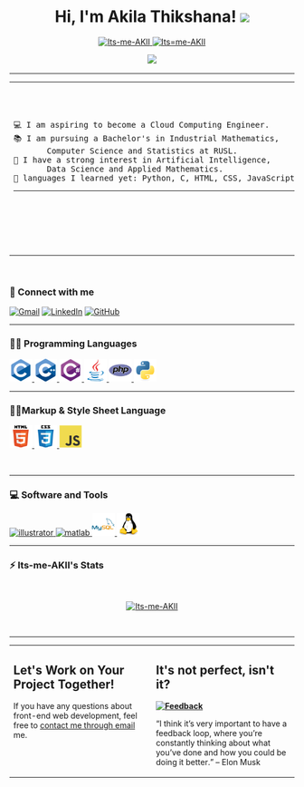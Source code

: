 <h1 align="center">
Hi, I'm Akila Thikshana!
	<a href="https://github.com/Its-me-AKII" target="_self">
		<img src="https://media.giphy.com/media/hvRJCLFzcasrR4ia7z/giphy.gif" width="30">
	</a>
</h1>

<p align="center">
	<a href="https://github.com/Its-me-AKII">
		<img src="https://komarev.com/ghpvc/?username=Its-me-AKII&label=Profile%20views&color=0e75b6&style=flat" alt="Its-me-AKII" />
	</a>
	<a href="https://github.com/Its-me-AKII">
		<img src="https://img.shields.io/github/followers/Its=me-AKII?label=Followers" alt="Its=me-AKII" />
</p>
 
<p align="center">
	<a href="https://github.com/Its=me-AKII">
		<img src="https://readme-typing-svg.herokuapp.com?lines=Applied+Science+Student;Computer+Science+Student;Industrial+Mathematics+Student;Statistics+Student;Trader;Freelancer;Always%20learning%20new%20things&center=true&width=380&height=45">
	</a>
</p>

<hr>
<table align="center">
<tr border="none">
<td width="50%" align="left">
<pre>
💻 I am aspiring to become a Cloud Computing Engineer.
📚 I am pursuing a Bachelor's in Industrial Mathematics,
       Computer Science and Statistics at RUSL.
📝 I have a strong interest in Artificial Intelligence,
       Data Science and Applied Mathematics.     
🌟 languages I learned yet: Python, C, HTML, CSS, JavaScript  
<hr>
 </td>
	<td width="50%" align="center">
 <a target="_blank" align="center">
  <img align="right" top="500" height="300" width="400" alt="GIF" src="https://media.giphy.com/media/SWoSkN6DxTszqIKEqv/giphy.gif">
 </a>
   </td>
</tr>
</table>

<br>

<p align="center">
	
### 🤝 Connect with me

<a href="akilatheakshana.2003@gmail.com"><img img src="https://img.shields.io/badge/gmail-%23EA4335.svg?style=plastic&logo=gmail&logoColor=white" alt="Gmail"/></a>
<a href="https://https://www.linkedin.com/in/akila-thikshana-792951338/"><img src="https://img.shields.io/badge/linkedin-%230A66C2.svg?style=plastic&logo=linkedin&logoColor=white" alt="LinkedIn"/></a>
<a href="https://github.com/Its-me-AKII"><img src="https://img.shields.io/badge/github-%23181717.svg?style=plastic&logo=github&logoColor=white" alt="GitHub"/></a>
</p>

 ---
 
### 👨‍💻 Programming Languages

 <p align="left">
<!-- 5. Programming Languages -->
<p align="left">

  <!-- 6. C -->
  <a href="https://www.cprogramming.com/" target="_blank" rel="noreferrer"> 
    <img src="https://raw.githubusercontent.com/devicons/devicon/master/icons/c/c-original.svg" alt="c" width="40" height="40"/> 
  </a>

  <!-- 7. C++ -->
  <a href="https://www.w3schools.com/cpp/" target="_blank" rel="noreferrer"> 
    <img src="https://raw.githubusercontent.com/devicons/devicon/master/icons/cplusplus/cplusplus-original.svg" alt="cplusplus" width="40" height="40"/> 
  </a>

  <!-- 8. C# -->
  <a href="https://www.w3schools.com/cs/" target="_blank" rel="noreferrer"> 
    <img src="https://raw.githubusercontent.com/devicons/devicon/master/icons/csharp/csharp-original.svg" alt="csharp" width="40" height="40"/> 
  </a>

  <!-- 9. Java -->
  <a href="https://www.java.com" target="_blank" rel="noreferrer"> 
    <img src="https://raw.githubusercontent.com/devicons/devicon/master/icons/java/java-original.svg" alt="java" width="40" height="40"/> 
  </a>

  <!-- 10. PHP -->
  <a href="https://www.php.net" target="_blank" rel="noreferrer"> 
    <img src="https://raw.githubusercontent.com/devicons/devicon/master/icons/php/php-original.svg" alt="php" width="40" height="40"/> 
  </a>

  <!-- 11. Python -->
  <a href="https://www.python.org" target="_blank" rel="noreferrer"> 
    <img src="https://raw.githubusercontent.com/devicons/devicon/master/icons/python/python-original.svg" alt="python" width="40" height="40"/> 
  </a>
  </p>

---

### 👨‍💻Markup & Style Sheet Language 
 <p align="left">

  <!-- 2. HTML -->
  <a href="https://www.w3.org/html/" target="_blank" rel="noreferrer"> 
    <img src="https://raw.githubusercontent.com/devicons/devicon/master/icons/html5/html5-original-wordmark.svg" alt="html5" width="40" height="40"/> 
  </a>

  <!-- 3. CSS -->
  <a href="https://www.w3schools.com/css/" target="_blank" rel="noreferrer"> 
    <img src="https://raw.githubusercontent.com/devicons/devicon/master/icons/css3/css3-original-wordmark.svg" alt="css3" width="40" height="40"/> 
  </a>

  <!-- 4. JavaScript -->
  <a href="https://developer.mozilla.org/en-US/docs/Web/JavaScript" target="_blank" rel="noreferrer"> 
    <img src="https://raw.githubusercontent.com/devicons/devicon/master/icons/javascript/javascript-original.svg" alt="javascript" width="40" height="40"/> 
  </a>

</p>
 </p>

<br/>

---

### 💻 Software and Tools

<p>
   <!-- 13. Adobe Illustrator -->
  <a href="https://www.adobe.com/in/products/illustrator.html" target="_blank" rel="noreferrer"> 
    <img src="https://www.vectorlogo.zone/logos/adobe_illustrator/adobe_illustrator-icon.svg" alt="illustrator" width="40" height="40"/> 
  </a>

  <!-- 14. MATLAB -->
  <a href="https://www.mathworks.com/" target="_blank" rel="noreferrer"> 
    <img src="https://upload.wikimedia.org/wikipedia/commons/2/21/Matlab_Logo.png" alt="matlab" width="40" height="40"/> 
  </a>

  <!-- 15. MySQL -->
  <a href="https://www.mysql.com/" target="_blank" rel="noreferrer"> 
    <img src="https://raw.githubusercontent.com/devicons/devicon/master/icons/mysql/mysql-original-wordmark.svg" alt="mysql" width="40" height="40"/> 
  </a>

  <!-- 16. Linux -->
  <a href="https://www.linux.org/" target="_blank" rel="noreferrer"> 
    <img src="https://raw.githubusercontent.com/devicons/devicon/master/icons/linux/linux-original.svg" alt="linux" width="40" height="40"/> 
  </a>

</p>


---

### ⚡ Its-me-AKII's Stats

<br/>
<p align="center">
	<a href="https://github.com/Its-me-AKII">
	<img width="49.5%" src="https://github-readme-stats.vercel.app/api?username=Its-me-AKII&show_icons=true" alt="Its-me-AKII">
	</a>
	<br/>
</p>
<br/>

---

<table style="border: none">
  <tr>
  <td width="50%" valign="top">

## Let's Work on Your Project Together!

If you have any questions about front-end web development, feel free to <a href="mailto:akilatheakshana.2003@gmail.com">contact me through email</a> me.

  </td>
  <td width="50%" valign="top">

## It's not perfect, isn't it?

**<a href="https://github.com/Bouaskaoun"><img alt="Feedback" src="https://img.shields.io/badge/Ask%20me-anything-1abc9c.svg"></a>**

“I think it’s very important to have a feedback loop, where you’re constantly thinking about what you’ve done and how you could be doing it better.”
– Elon Musk

  </td>
  </tr>
</table>



















